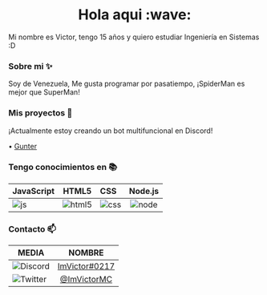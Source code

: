 <h1  align="center">Hola aqui :wave:</h1>

Mi nombre es Victor, tengo 15 años y quiero estudiar Ingeniería en Sistemas :D

### Sobre mi :sparkles:

Soy de Venezuela, Me gusta programar por pasatiempo, ¡SpiderMan es mejor que SuperMan!

### Mis proyectos :file_folder:

¡Actualmente estoy creando un bot multifuncional en Discord!

• [Gunter](https://discord.com/oauth2/authorize?client_id=908862622672236635&scope=bot&permissions=8)

### Tengo conocimientos en :books:

JavaScript | HTML5 | CSS | Node.js
---------------|:-----------:|:----------|:----------:
![js](https://cdn.discordapp.com/emojis/911470322346233866.png) | ![html5](https://cdn.discordapp.com/emojis/911470270517235772.png) | ![css](https://cdn.discordapp.com/emojis/911470302268121108.png) | ![node](https://cdn.discordapp.com/emojis/911471408956198912.png)

### Contacto :mailbox:

MEDIA | NOMBRE 
------|:------:
![Discord](https://cdn.discordapp.com/attachments/909121957562314803/911625282677518386/Discord.png) | [ImVictor#0217](https://discord.gg/7KPQn9x2nY)
![Twitter](https://cdn.discordapp.com/attachments/909121957562314803/911625512919654401/Twitter.png) | [@ImVictorMC](https://twitter.com/ImVictorMC)


